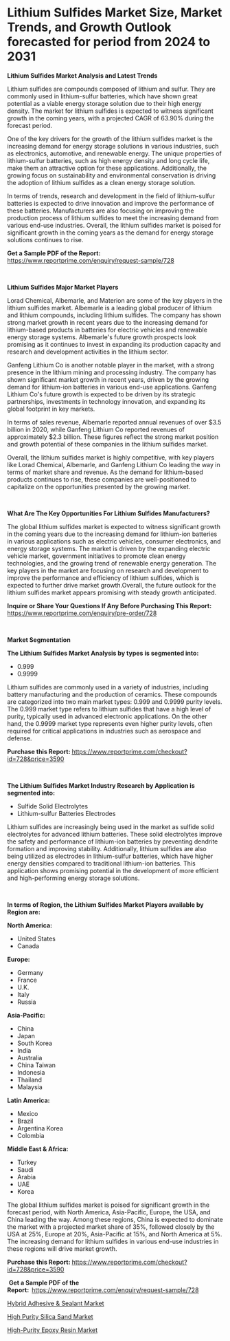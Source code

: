 <p><h1>Lithium Sulfides Market Size, Market Trends, and Growth Outlook forecasted for period from 2024 to 2031</h1></p><p><strong>Lithium Sulfides Market Analysis and Latest Trends</strong></p>
<p><p>Lithium sulfides are compounds composed of lithium and sulfur. They are commonly used in lithium-sulfur batteries, which have shown great potential as a viable energy storage solution due to their high energy density. The market for lithium sulfides is expected to witness significant growth in the coming years, with a projected CAGR of 63.90% during the forecast period.</p><p>One of the key drivers for the growth of the lithium sulfides market is the increasing demand for energy storage solutions in various industries, such as electronics, automotive, and renewable energy. The unique properties of lithium-sulfur batteries, such as high energy density and long cycle life, make them an attractive option for these applications. Additionally, the growing focus on sustainability and environmental conservation is driving the adoption of lithium sulfides as a clean energy storage solution.</p><p>In terms of trends, research and development in the field of lithium-sulfur batteries is expected to drive innovation and improve the performance of these batteries. Manufacturers are also focusing on improving the production process of lithium sulfides to meet the increasing demand from various end-use industries. Overall, the lithium sulfides market is poised for significant growth in the coming years as the demand for energy storage solutions continues to rise.</p></p>
<p><strong>Get a Sample PDF of the Report:&nbsp;</strong> <a href="https://www.reportprime.com/enquiry/request-sample/728">https://www.reportprime.com/enquiry/request-sample/728</a></p>
<p>&nbsp;</p>
<p><strong>Lithium Sulfides Major Market Players</strong></p>
<p><p>Lorad Chemical, Albemarle, and Materion are some of the key players in the lithium sulfides market. Albemarle is a leading global producer of lithium and lithium compounds, including lithium sulfides. The company has shown strong market growth in recent years due to the increasing demand for lithium-based products in batteries for electric vehicles and renewable energy storage systems. Albemarle's future growth prospects look promising as it continues to invest in expanding its production capacity and research and development activities in the lithium sector.</p><p>Ganfeng Lithium Co is another notable player in the market, with a strong presence in the lithium mining and processing industry. The company has shown significant market growth in recent years, driven by the growing demand for lithium-ion batteries in various end-use applications. Ganfeng Lithium Co's future growth is expected to be driven by its strategic partnerships, investments in technology innovation, and expanding its global footprint in key markets.</p><p>In terms of sales revenue, Albemarle reported annual revenues of over $3.5 billion in 2020, while Ganfeng Lithium Co reported revenues of approximately $2.3 billion. These figures reflect the strong market position and growth potential of these companies in the lithium sulfides market.</p><p>Overall, the lithium sulfides market is highly competitive, with key players like Lorad Chemical, Albemarle, and Ganfeng Lithium Co leading the way in terms of market share and revenue. As the demand for lithium-based products continues to rise, these companies are well-positioned to capitalize on the opportunities presented by the growing market.</p></p>
<p>&nbsp;</p>
<p><strong>What Are The Key Opportunities For Lithium Sulfides Manufacturers?</strong></p>
<p><p>The global lithium sulfides market is expected to witness significant growth in the coming years due to the increasing demand for lithium-ion batteries in various applications such as electric vehicles, consumer electronics, and energy storage systems. The market is driven by the expanding electric vehicle market, government initiatives to promote clean energy technologies, and the growing trend of renewable energy generation. The key players in the market are focusing on research and development to improve the performance and efficiency of lithium sulfides, which is expected to further drive market growth.Overall, the future outlook for the lithium sulfides market appears promising with steady growth anticipated.</p></p>
<p><strong>Inquire or Share Your Questions If Any Before Purchasing This Report:</strong> <a href="https://www.reportprime.com/enquiry/pre-order/728">https://www.reportprime.com/enquiry/pre-order/728</a></p>
<p>&nbsp;</p>
<p><strong>Market Segmentation</strong></p>
<p><strong>The Lithium Sulfides Market Analysis by types is segmented into:</strong></p>
<p><ul><li>0.999</li><li>0.9999</li></ul></p>
<p><p>Lithium sulfides are commonly used in a variety of industries, including battery manufacturing and the production of ceramics. These compounds are categorized into two main market types: 0.999 and 0.9999 purity levels. The 0.999 market type refers to lithium sulfides that have a high level of purity, typically used in advanced electronic applications. On the other hand, the 0.9999 market type represents even higher purity levels, often required for critical applications in industries such as aerospace and defense.</p></p>
<p><strong>Purchase this Report:&nbsp;</strong><a href="https://www.reportprime.com/checkout?id=728&price=3590">https://www.reportprime.com/checkout?id=728&price=3590</a></p>
<p>&nbsp;</p>
<p><strong>The Lithium Sulfides Market Industry Research by Application is segmented into:</strong></p>
<p><ul><li>Sulfide Solid Electrolytes</li><li>Lithium-sulfur Batteries Electrodes</li></ul></p>
<p><p>Lithium sulfides are increasingly being used in the market as sulfide solid electrolytes for advanced lithium batteries. These solid electrolytes improve the safety and performance of lithium-ion batteries by preventing dendrite formation and improving stability. Additionally, lithium sulfides are also being utilized as electrodes in lithium-sulfur batteries, which have higher energy densities compared to traditional lithium-ion batteries. This application shows promising potential in the development of more efficient and high-performing energy storage solutions.</p></p>
<p>&nbsp;</p>
<p><strong>In terms of Region, the Lithium Sulfides Market Players available by Region are:</strong></p>
<p>
    <p> <strong> North America: </strong>
        <ul>
            <li>United States</li>
            <li>Canada</li>
        </ul>
        </p> 
    <p> <strong> Europe: </strong>
        <ul>
            <li>Germany</li>
            <li>France</li>
            <li>U.K.</li>
            <li>Italy</li>
            <li>Russia</li>
        </ul>
        </p> 
    <p> <strong> Asia-Pacific: </strong>
        <ul>
            <li>China</li>
            <li>Japan</li>
            <li>South Korea</li>
            <li>India</li>
            <li>Australia</li>
            <li>China Taiwan</li>
            <li>Indonesia</li>
            <li>Thailand</li>
            <li>Malaysia</li>
        </ul>
        </p> 
    <p> <strong> Latin America: </strong>
        <ul>
            <li>Mexico</li>
            <li>Brazil</li>
            <li>Argentina Korea</li>
            <li>Colombia</li>
        </ul>
        </p> 
    <p> <strong> Middle East & Africa: </strong>
        <ul>
            <li>Turkey</li>
            <li>Saudi</li>
            <li>Arabia</li>
            <li>UAE</li>
            <li>Korea</li>
        </ul>
    </p>
    </p>
<p><p>The global lithium sulfides market is poised for significant growth in the forecast period, with North America, Asia-Pacific, Europe, the USA, and China leading the way. Among these regions, China is expected to dominate the market with a projected market share of 35%, followed closely by the USA at 25%, Europe at 20%, Asia-Pacific at 15%, and North America at 5%. The increasing demand for lithium sulfides in various end-use industries in these regions will drive market growth.</p></p>
<p><strong>Purchase this Report: </strong><a href="https://www.reportprime.com/checkout?id=728&price=3590">https://www.reportprime.com/checkout?id=728&price=3590</a></p>
<p>&nbsp;<strong>Get a Sample PDF of the Report:&nbsp;&nbsp;</strong><a href="https://www.reportprime.com/enquiry/request-sample/728">https://www.reportprime.com/enquiry/request-sample/728</a></p>
<p><strong></strong></p>
<p><p><a href="https://github.com/arionmp/Market-Research-Report-List-2/blob/main/hybrid-adhesive-sealant-market.md">Hybrid Adhesive & Sealant Market</a></p><p><a href="https://github.com/luckyshygirl/Market-Research-Report-List-3/blob/main/high-purity-silica-sand-market.md">High Purity Silica Sand Market</a></p><p><a href="https://github.com/markusgodoy/Market-Research-Report-List-2/blob/main/high-purity-epoxy-resin-market.md">High-Purity Epoxy Resin Market</a></p></p>